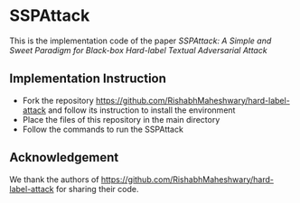 # SSPAttack

This is the implementation code of the paper *SSPAttack: A Simple and Sweet Paradigm for Black-box Hard-label Textual Adversarial Attack*



## Implementation Instruction

* Fork the repository https://github.com/RishabhMaheshwary/hard-label-attack and follow its instruction to install the environment
* Place the files of this repository in the main directory
* Follow the commands to run the SSPAttack



## Acknowledgement

We thank the authors of  https://github.com/RishabhMaheshwary/hard-label-attack for sharing their code.

